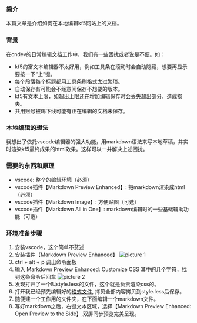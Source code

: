 ### 简介
本篇文章是介绍如何在本地编辑kf5网站上的文档。

### 背景
在cndev的日常编辑文档工作中，我们有一些困扰或者说是不便。如：

- kf5的富文本编辑器不太好用，例如工具条在滚动时会自动隐藏，想要再显示要按一下“上”键。
- 每个段落每个标题都用工具条刷格式太过繁琐。
- 自动保存有可能会不经意间保存不想要的版本。
- kf5有文本上限，如超出上限还在增加编辑保存时会丢失超出部分，造成损失。
- 共用账号被踢下线可能有正在编辑的文档未保存。

### 本地编辑的想法
我想出了依托vscode编辑器的强大功能，用markdown语法来写本地草稿，并实时渲染kf5最终成果的html效果。这样可以一并解决上述困扰。

### 需要的东西和原理

- vscode: 整个的编辑环境（必须）
- vscode插件【Markdown Preview Enhanced】: 把markdown渲染成html（必须）
- vscode插件【Markdown Image】: 方便贴图（可选）
- vscode插件【Markdown All in One】: markdown编辑时的一些基础辅助功能（可选）

### 环境准备步骤

1. 安装vscode，这个简单不赘述
2. 安装插件【Markdown Preview Enhanced】
![picture 1](../images/4bb0253c1b2fee45d9b99f0b69cfe2cdd85568584ebad870c7206ccacdf529b2.png)
3. ctrl + alt + p 调出命令面板
4. 输入 Markdown Preview Enhanced: Customize CSS 其中的几个字符，找到这条命令后回车
![picture 2](../images/937553b599bff6cc11069fa764f1f144d52e213dbf29011cb4b5279711e6ebf3.png)
5. 发现打开了一个叫style.less的文件，这个就是负责渲染css的。
6. 打开我已经预先编辑好的[格式文件](https://raw.githubusercontent.com/forestsheep911/cndev-tips-draft/master/general/kf5.less), 拷贝全部内容拷贝到style.less后保存。
7. 随便建一个工作用的文件夹，在下面编辑一个markdown文件。
8. 写好markdown之后，右键文本区域，选择【Markdown Preview Enhanced: Open Preview to the Side】,双屏同步预览完美呈现。
